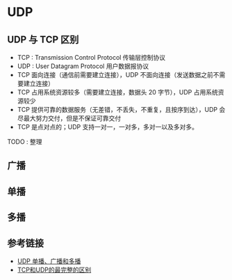 # UDP

## UDP 与 TCP 区别
- TCP : Transmission Control Protocol 传输层控制协议
- UDP : User Datagram Protocol 用户数据报协议
- TCP 面向连接（通信前需要建立连接），UDP 不面向连接（发送数据之前不需要建立连接）
- TCP 占用系统资源较多（需要建立连接，数据头 20 字节），UDP 占用系统资源较少
- TCP 提供可靠的数据服务（无差错，不丢失，不重复，且按序到达），UDP 会尽最大努力交付，但是不保证可靠交付
- TCP 是点对点的；UDP 支持一对一，一对多，多对一以及多对多。

TODO : 整理

## 广播

## 单播

## 多播

## 参考链接
- [UDP 单播、广播和多播](http://www.cnblogs.com/lidabo/p/5865045.html)
- [TCP和UDP的最完整的区别](http://blog.csdn.net/li_ning_/article/details/52117463)
